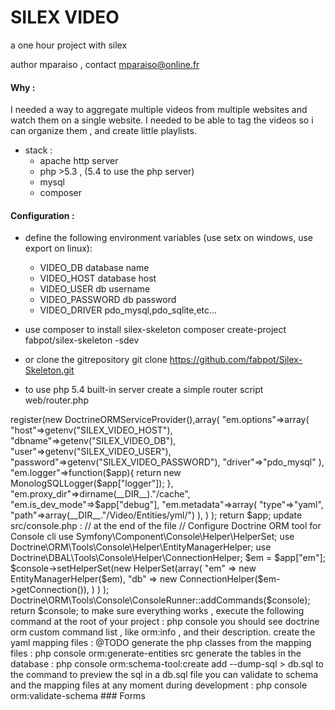 # SILEX VIDEO

a one hour project with silex

author mparaiso , contact mparaiso@online.fr

#### Why : 
I needed a way to aggregate multiple videos from multiple websites 
and watch them on a single website. I needed to be able to tag the videos so i can organize them , and create little playlists. 

+ stack : 
    + apache http server 
    + php >5.3 , (5.4 to use the php server)
    + mysql
    + composer

#### Configuration :
+ define the following environment variables (use setx on windows, use export on linux):
    + VIDEO_DB database name
    + VIDEO_HOST database host
    + VIDEO_USER db username
    + VIDEO_PASSWORD db password
    + VIDEO_DRIVER pdo_mysql,pdo_sqlite,etc...

+ use composer to install silex-skeleton
    composer create-project fabpot/silex-skeleton -sdev

+ or clone the gitrepository
    git clone https://github.com/fabpot/Silex-Skeleton.git

+ to use php 5.4 built-in server create a simple router script web/router.php
<?php
//web/router.php
if (isset($_SERVER['SCRIPT_FILENAME'])) {
    return false;
} else {
    require 'index_dev.php';
}
then change dir to web folder and start the built-in server  `php -S localhost:8000 router.php`

### API :
Summary of the API we are going to implement:

    HTTP verb   route               name

    GET         /video              video_list
    POST        /video              video_create
    GET         /video/{id}         video_get_by_id
    GET         /video/{title}      video_get_by_title
    PUT         /video/{id}         video_update
    DELETE      /video/{id}         video_delete

    GET         /playlist           playlist_list
    POST        /playlist           playlist_create
    GET         /playlist/{id}      playlist_get_by_id
    GET         /playlist/{title}   playlist_get_by_title
    PUT         /playlist/{id}      playlist_update
    DELETE      /playlist/{id}      playlist_delete

    GET         /tag                tag_list
    GET         /tag/{label}        tag_get_by_label

### Database and Models :
we need 
+ a video table to persist video informations
+ a tags table
+ a playlists table
+ a roles table
+ a users table for basic authentication: 
    + only one user authenticated , the SUPER_ADMIN
    + other users can submit video links, all the admins has to do it validate them

videos
+ id
+ title
+ url
+ description
+ link
+ created_at

tags
+ id
+ video_id
+ tagname

users
+ id
+ username
+ email
+ password_salt
+ password_hash
+ created_at
+ updated_at
+ active
+ role_id

roles
+ id
+ label ,not null

playlists
+ id
+ title
+ description
+ image

playlists_videos_relation
+ id
+ playlist_id
+ video_id
+ order
+ created_at

we'll use doctrine/orm to deal with our database

update your packages in composer.json

    require:{
            (... other packages ...)
            "doctrine/orm":"2.3.*",
            "mparaiso/silex-extensions":"0.0.*",
            "symfony/yaml":"2.*"
    },
    "repositories":[
        {
            "type":"vcs",
           "url":"https://github.com/Mparaiso/silex-extensions"
        }
    ]

then use the command  `composer update`

it will install doctrine/orm framework and some utilities for Silex, like
the DoctrineORMServiceProvider and MonologSQLLogger for logging db requests

now let's configure doctrine for our application

update src/app.php :

    // end of the file :

    use Mparaiso\Provider\DoctrineORMServiceProvider;
    use Mparaiso\Doctrine\ORM\Logger\MonologSQLLogger;

    $app->register(new DoctrineORMServiceProvider(),array(
        "em.options"=>array(
            "host"=>getenv("SILEX_VIDEO_HOST"),
            "dbname"=>getenv("SILEX_VIDEO_DB"),
            "user"=>getenv("SILEX_VIDEO_USER"),
            "password"=>getenv("SILEX_VIDEO_PASSWORD"),
            "driver"=>"pdo_mysql"
            ),
        "em.logger"=>function($app){
            return new MonologSQLLogger($app["logger"]);
        },
        "em.proxy_dir"=>dirname(__DIR__)."/cache",
        "em.is_dev_mode"=>$app["debug"],
        "em.metadata"=>array(
            "type"=>"yaml",
            "path"=>array(__DIR__."/Video/Entities/yml/")
            ),
        )
    );

    return $app;

update src/console.php :

    // at the end of the file
    // Configure Doctrine ORM tool for Console cli
    use Symfony\Component\Console\Helper\HelperSet;
    use Doctrine\ORM\Tools\Console\Helper\EntityManagerHelper;
    use Doctrine\DBAL\Tools\Console\Helper\ConnectionHelper;
    $em = $app["em"];
    $console->setHelperSet(new HelperSet(array(
        "em" => new EntityManagerHelper($em),
        "db" => new ConnectionHelper($em->getConnection()),
            )
            )
    );
    Doctrine\ORM\Tools\Console\ConsoleRunner::addCommands($console);

    return $console;

to make sure everything works , execute the following command at the root of your project :

    php console 

you should see doctrine orm custom command list , like orm:info , and their description.

create the yaml mapping files : @TODO

generate the php classes from the mapping files : 

    php console orm:generate-entities src

generate the tables in the database : 

    php console orm:schema-tool:create

add --dump-sql > db.sql to the command to preview the sql in a db.sql file

you can validate to schema and the mapping files at any moment during development :

    php console orm:validate-schema

### Forms













